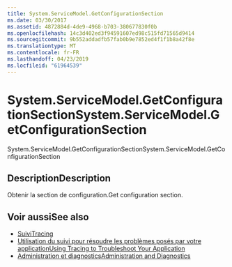 ```yaml
---
title: System.ServiceModel.GetConfigurationSection
ms.date: 03/30/2017
ms.assetid: 4872884d-4de9-4968-b703-380677830f0b
ms.openlocfilehash: 14c3d402ed3f94591607ed98c515fd71565d9414
ms.sourcegitcommit: 9b552addadfb57fab0b9e7852ed4f1f1b8a42f8e
ms.translationtype: MT
ms.contentlocale: fr-FR
ms.lasthandoff: 04/23/2019
ms.locfileid: "61964539"
---
```

# <a name="systemservicemodelgetconfigurationsection"></a><span data-ttu-id="bb4eb-102">System.ServiceModel.GetConfigurationSection</span><span class="sxs-lookup"><span data-stu-id="bb4eb-102">System.ServiceModel.GetConfigurationSection</span></span>
<span data-ttu-id="bb4eb-103">System.ServiceModel.GetConfigurationSection</span><span class="sxs-lookup"><span data-stu-id="bb4eb-103">System.ServiceModel.GetConfigurationSection</span></span>  
  
## <a name="description"></a><span data-ttu-id="bb4eb-104">Description</span><span class="sxs-lookup"><span data-stu-id="bb4eb-104">Description</span></span>  
 <span data-ttu-id="bb4eb-105">Obtenir la section de configuration.</span><span class="sxs-lookup"><span data-stu-id="bb4eb-105">Get configuration section.</span></span>  
  
## <a name="see-also"></a><span data-ttu-id="bb4eb-106">Voir aussi</span><span class="sxs-lookup"><span data-stu-id="bb4eb-106">See also</span></span>

- [<span data-ttu-id="bb4eb-107">Suivi</span><span class="sxs-lookup"><span data-stu-id="bb4eb-107">Tracing</span></span>](../../../../../docs/framework/wcf/diagnostics/tracing/index.md)
- [<span data-ttu-id="bb4eb-108">Utilisation du suivi pour résoudre les problèmes posés par votre application</span><span class="sxs-lookup"><span data-stu-id="bb4eb-108">Using Tracing to Troubleshoot Your Application</span></span>](../../../../../docs/framework/wcf/diagnostics/tracing/using-tracing-to-troubleshoot-your-application.md)
- [<span data-ttu-id="bb4eb-109">Administration et diagnostics</span><span class="sxs-lookup"><span data-stu-id="bb4eb-109">Administration and Diagnostics</span></span>](../../../../../docs/framework/wcf/diagnostics/index.md)
